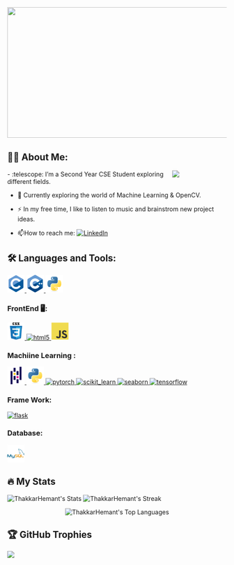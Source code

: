 <div id="header" align="center" >
 <img src="https://media.giphy.com/media/dWesBcTLavkZuG35MI/giphy.gif" width="600" height="300" />
</div>
  
 
<div align="left">
  
## 👨‍💻 About Me:
</div>
<div align="left">
 <img src="https://media.giphy.com/media/M9gbBd9nbDrOTu1Mqx/giphy.gif" width="125" align="right"/>  
- :telescope:  I’m a Second Year CSE Student exploring different fields.

- :seedling: Currently exploring the world of Machine Learning & OpenCV.

- :zap: In my free time, I like to listen to music and brainstrom new project ideas.

- :mailbox:How to reach me:  [![LinkedIn](https://img.shields.io/badge/LinkedIn-%230077B5.svg?logo=linkedin&logoColor=white)](https://www.linkedin.com/in/hemant-thakkar-45a009280/)

</div>


<div align="left">


  
## 🛠️ Languages and Tools:
</div>

<div>
  <p align="left"> <a href="https://www.cprogramming.com/" target="_blank" rel="noreferrer"> <img src="https://raw.githubusercontent.com/devicons/devicon/master/icons/c/c-original.svg" alt="c" width="40" height="40"/> </a> <a href="https://www.w3schools.com/cpp/" target="_blank" rel="noreferrer"> <img src="https://raw.githubusercontent.com/devicons/devicon/master/icons/cplusplus/cplusplus-original.svg" alt="cplusplus" width="40" height="40"/> </a>  <a href="https://www.python.org" target="_blank" rel="noreferrer"> <img src="https://raw.githubusercontent.com/devicons/devicon/master/icons/python/python-original.svg" alt="python" width="40" height="40"/> </a> </p>

<h3 align="left">FrontEnd 🖥️:</h3>
<p align="left"> <a href="https://www.w3schools.com/css/" target="_blank" rel="noreferrer"> <img src="https://raw.githubusercontent.com/devicons/devicon/master/icons/css3/css3-original-wordmark.svg" alt="css3" width="40" height="40"/> </a> <a href="https://www.w3schools.com/html/" target="_blank" rel="noreferrer"> <img src="https://cdn.jsdelivr.net/gh/devicons/devicon@latest/icons/html5/html5-original-wordmark.svg" width="40" height="40" alt="html5" /> </a> <a href="https://developer.mozilla.org/en-US/docs/Web/JavaScript" target="_blank" rel="noreferrer"> <img src="https://raw.githubusercontent.com/devicons/devicon/master/icons/javascript/javascript-original.svg" alt="javascript" width="40" height="40"/> </a> </p>

<h3 align="Left">Machiine Learning :</h3>
<p align="left">
<a href="https://pandas.pydata.org/" target="_blank" rel="noreferrer"> <img src="https://raw.githubusercontent.com/devicons/devicon/2ae2a900d2f041da66e950e4d48052658d850630/icons/pandas/pandas-original.svg" alt="pandas" width="40" height="40"/> </a> <a href="https://www.python.org" target="_blank" rel="noreferrer"> <img src="https://raw.githubusercontent.com/devicons/devicon/master/icons/python/python-original.svg" alt="python" width="40" height="40"/> </a> <a href="https://pytorch.org/" target="_blank" rel="noreferrer"> <img src="https://www.vectorlogo.zone/logos/pytorch/pytorch-icon.svg" alt="pytorch" width="40" height="40"/> </a> <a href="https://scikit-learn.org/" target="_blank" rel="noreferrer"> <img src="https://upload.wikimedia.org/wikipedia/commons/0/05/Scikit_learn_logo_small.svg" alt="scikit_learn" width="40" height="40"/> </a> <a href="https://seaborn.pydata.org/" target="_blank" rel="noreferrer"> <img src="https://seaborn.pydata.org/_images/logo-mark-lightbg.svg" alt="seaborn" width="40" height="40"/> </a> <a href="https://www.tensorflow.org" target="_blank" rel="noreferrer"> <img src="https://www.vectorlogo.zone/logos/tensorflow/tensorflow-icon.svg" alt="tensorflow" width="40" height="40"/> </a> </p>

<h3 align="Left">Frame Work:</h3>
<p align="left">
<a href="https://flask.palletsprojects.com/" target="_blank" rel="noreferrer"> <img src="https://cdn.jsdelivr.net/gh/devicons/devicon@latest/icons/flask/flask-original-wordmark.svg" alt="flask" width="40" height="40"/> </a> </p>

<h3 align="Left">Database:</h3>
<p align="left">
 <a href="https://www.mysql.com/" target="_blank" rel="noreferrer"> <img src="https://raw.githubusercontent.com/devicons/devicon/master/icons/mysql/mysql-original-wordmark.svg" alt="mysql" width="40" height="40"/> </a> </p>

<div align="left">
  
## 🔥 My Stats
</div>

![ThakkarHemant's Stats](https://github-readme-stats.vercel.app/api?username=ThakkarHemant&theme=tokyonight&show_icons=true&hide_border=false&count_private=true)    ![ThakkarHemant's Streak](https://github-readme-streak-stats.herokuapp.com/?user=ThakkarHemant&theme=tokyonight&hide_border=false)
<div align="center">
  <img src="https://github-readme-stats.vercel.app/api/top-langs/?username=ThakkarHemant&theme=tokyonight&show_icons=true&hide_border=false&layout=compact" alt="ThakkarHemant's Top Languages">
</div>



<div align="left">

## 🏆 GitHub Trophies
</div>


![](https://github-profile-trophy.vercel.app/?username=ThakkarHemant&theme=tokyonight&no-frame=false&no-bg=true&margin-w=4)

